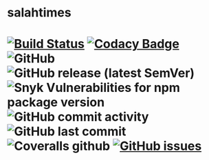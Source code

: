 # salahtimes

# [![Build Status](https://travis-ci.com/doniseferi/salahtimes.svg?branch=master)](https://travis-ci.com/doniseferi/salahtimes) [![Codacy Badge](https://api.codacy.com/project/badge/Grade/27de579f6fc84188ba0aac2601ec05f0)](https://www.codacy.com/manual/doniseferi/salahtimes?utm_source=github.com&utm_medium=referral&utm_content=doniseferi/salahtimes&utm_campaign=Badge_Grade) ![GitHub](https://img.shields.io/github/license/doniseferi/salahtimes) ![GitHub release (latest SemVer)](https://img.shields.io/github/v/release/doniseferi/salahtimes) ![Snyk Vulnerabilities for npm package version](https://img.shields.io/snyk/vulnerabilities/npm/salahtimes) ![GitHub commit activity](https://img.shields.io/github/commit-activity/w/doniseferi/salahtimes) ![GitHub last commit](https://img.shields.io/github/last-commit/doniseferi/salahtimes) ![Coveralls github](https://img.shields.io/coveralls/github/doniseferi/salahtimes) [![GitHub issues](https://img.shields.io/github/issues/doniseferi/salahtimes)](https://github.com/doniseferi/salahtimes/issues)
